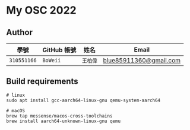 # My OSC 2022

## Author

| 學號 | GitHub 帳號 | 姓名 | Email |
| --- | ----------- | --- | --- |
|`310551166`| `BoWeii` | `王柏偉` | blue85911360@gmail.com |


## Build requirements
``` shell 
# linux
sudo apt install gcc-aarch64-linux-gnu qemu-system-aarch64

# macOS
brew tap messense/macos-cross-toolchains
brew install aarch64-unknown-linux-gnu qemu
```
